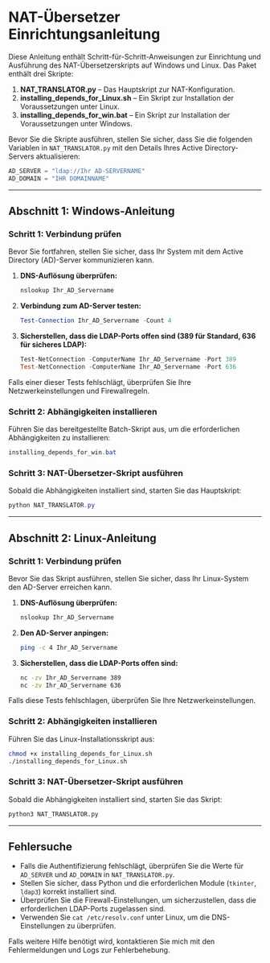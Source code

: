 # **NAT-Übersetzer Einrichtungsanleitung**

Diese Anleitung enthält Schritt-für-Schritt-Anweisungen zur Einrichtung und Ausführung des NAT-Übersetzerskripts auf Windows und Linux. Das Paket enthält drei Skripte:

1. **NAT_TRANSLATOR.py** – Das Hauptskript zur NAT-Konfiguration.
2. **installing_depends_for_Linux.sh** – Ein Skript zur Installation der Voraussetzungen unter Linux.
3. **installing_depends_for_win.bat** – Ein Skript zur Installation der Voraussetzungen unter Windows.

Bevor Sie die Skripte ausführen, stellen Sie sicher, dass Sie die folgenden Variablen in `NAT_TRANSLATOR.py` mit den Details Ihres Active Directory-Servers aktualisieren:

```python
AD_SERVER = "ldap://Ihr AD-SERVERNAME"
AD_DOMAIN = "IHR DOMAINNAME"
```

---
## **Abschnitt 1: Windows-Anleitung**

### **Schritt 1: Verbindung prüfen**
Bevor Sie fortfahren, stellen Sie sicher, dass Ihr System mit dem Active Directory (AD)-Server kommunizieren kann.

1. **DNS-Auflösung überprüfen:**
   ```powershell
   nslookup Ihr_AD_Servername
   ```

2. **Verbindung zum AD-Server testen:**
   ```powershell
   Test-Connection Ihr_AD_Servername -Count 4
   ```

3. **Sicherstellen, dass die LDAP-Ports offen sind (389 für Standard, 636 für sicheres LDAP):**
   ```powershell
   Test-NetConnection -ComputerName Ihr_AD_Servername -Port 389
   Test-NetConnection -ComputerName Ihr_AD_Servername -Port 636
   ```

Falls einer dieser Tests fehlschlägt, überprüfen Sie Ihre Netzwerkeinstellungen und Firewallregeln.

### **Schritt 2: Abhängigkeiten installieren**
Führen Sie das bereitgestellte Batch-Skript aus, um die erforderlichen Abhängigkeiten zu installieren:
   ```powershell
   installing_depends_for_win.bat
   ```

### **Schritt 3: NAT-Übersetzer-Skript ausführen**
Sobald die Abhängigkeiten installiert sind, starten Sie das Hauptskript:
   ```powershell
   python NAT_TRANSLATOR.py
   ```

---
## **Abschnitt 2: Linux-Anleitung**

### **Schritt 1: Verbindung prüfen**
Bevor Sie das Skript ausführen, stellen Sie sicher, dass Ihr Linux-System den AD-Server erreichen kann.

1. **DNS-Auflösung überprüfen:**
   ```bash
   nslookup Ihr_AD_Servername
   ```

2. **Den AD-Server anpingen:**
   ```bash
   ping -c 4 Ihr_AD_Servername
   ```

3. **Sicherstellen, dass die LDAP-Ports offen sind:**
   ```bash
   nc -zv Ihr_AD_Servername 389
   nc -zv Ihr_AD_Servername 636
   ```

Falls diese Tests fehlschlagen, überprüfen Sie Ihre Netzwerkeinstellungen.

### **Schritt 2: Abhängigkeiten installieren**
Führen Sie das Linux-Installationsskript aus:
   ```bash
   chmod +x installing_depends_for_Linux.sh
   ./installing_depends_for_Linux.sh
   ```

### **Schritt 3: NAT-Übersetzer-Skript ausführen**
Sobald die Abhängigkeiten installiert sind, starten Sie das Skript:
   ```bash
   python3 NAT_TRANSLATOR.py
   ```

---
## **Fehlersuche**
- Falls die Authentifizierung fehlschlägt, überprüfen Sie die Werte für `AD_SERVER` und `AD_DOMAIN` in `NAT_TRANSLATOR.py`.
- Stellen Sie sicher, dass Python und die erforderlichen Module (`tkinter`, `ldap3`) korrekt installiert sind.
- Überprüfen Sie die Firewall-Einstellungen, um sicherzustellen, dass die erforderlichen LDAP-Ports zugelassen sind.
- Verwenden Sie `cat /etc/resolv.conf` unter Linux, um die DNS-Einstellungen zu überprüfen.

Falls weitere Hilfe benötigt wird, kontaktieren Sie mich mit den Fehlermeldungen und Logs zur Fehlerbehebung.

